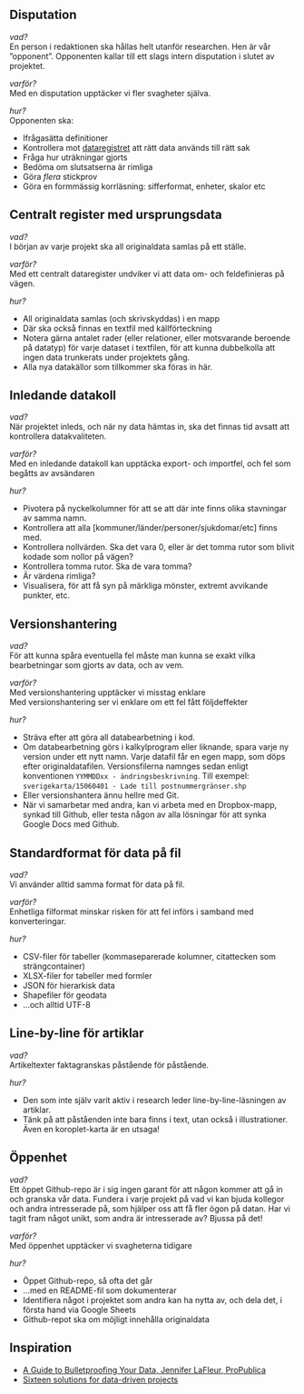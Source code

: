 ## Disputation

_vad?_<br/>
En person i redaktionen ska hållas helt utanför researchen. Hen är vår ”opponent”. Opponenten kallar till ett slags intern disputation i slutet av projektet.

_varför?_<br>
Med en disputation upptäcker vi fler svagheter själva.

_hur?_<br>
Opponenten ska:
 * Ifrågasätta definitioner
 * Kontrollera mot [dataregistret](#dataregister) att rätt data används till rätt sak
 * Fråga hur uträkningar gjorts
 * Bedöma om slutsatserna är rimliga
 * Göra _flera_ stickprov
 * Göra en formmässig korrläsning: sifferformat, enheter, skalor etc


## <span id="dataregister">Centralt register med ursprungsdata</span>

_vad?_<br/>
I början av varje projekt ska all originaldata samlas på ett ställe.

_varför?_<br>
Med ett centralt dataregister undviker vi att data om- och feldefinieras på vägen.

_hur?_
 * All originaldata samlas (och skrivskyddas) i en mapp
 * Där ska också finnas en textfil med källförteckning
 * Notera gärna antalet rader (eller relationer, eller motsvarande beroende på datatyp) för varje dataset i textfilen, för att kunna dubbelkolla att ingen data trunkerats under projektets gång.
 * Alla nya datakällor som tillkommer ska föras in här.


## Inledande datakoll

_vad?_<br/>
När projektet inleds, och när ny data hämtas in, ska det finnas tid avsatt att kontrollera datakvaliteten.

_varför?_<br>
Med en inledande datakoll kan upptäcka export- och importfel, och fel som begåtts av avsändaren

_hur?_
 * Pivotera på nyckelkolumner för att se att där inte finns olika stavningar av samma namn.
 * Kontrollera att alla [kommuner/länder/personer/sjukdomar/etc] finns med. 
 * Kontrollera nollvärden. Ska det vara 0, eller är det tomma rutor som blivit kodade som nollor på vägen?
 * Kontrollera tomma rutor. Ska de vara tomma?
 * Är värdena rimliga?
 * Visualisera, för att få syn på märkliga mönster, extremt avvikande punkter, etc.


## Versionshantering

_vad?_<br/>
För att kunna spåra eventuella fel måste man kunna se exakt vilka bearbetningar som gjorts av data, och av vem.

_varför?_<br>
Med versionshantering upptäcker vi misstag enklare<br>
Med versionshantering ser vi enklare om ett fel fått följdeffekter<br>

_hur?_
 * Sträva efter att göra all databearbetning i kod.
 * Om databearbetning görs i kalkylprogram eller liknande, spara varje ny version under ett nytt namn. Varje datafil får en egen mapp, som döps efter originaldatafilen. Versionsfilerna namnges sedan enligt konventionen `YYMMDDxx - ändringsbeskrivning`. Till exempel: `sverigekarta/15060401 - Lade till postnummergränser.shp`
 * Eller versionshantera ännu hellre med Git.
 * När vi samarbetar med andra, kan vi arbeta med en Dropbox-mapp, synkad till Github, eller testa någon av alla lösningar för att synka Google Docs med Github.


## Standardformat för data på fil

_vad?_<br/>
Vi använder alltid samma format för data på fil.

_varför?_<br>
Enhetliga filformat minskar risken för att fel införs i samband med konverteringar.

_hur?_
 * CSV-filer för tabeller (kommaseparerade kolumner, citattecken som strängcontainer)
 * XLSX-filer for tabeller med formler
 * JSON för hierarkisk data
 * Shapefiler för geodata
 * ...och alltid UTF-8


## Line-by-line för artiklar

_vad?_<br/>
Artikeltexter faktagranskas påstående för påstående.

_hur?_
 * Den som inte själv varit aktiv i research leder line-by-line-läsningen av artiklar.
 * Tänk på att påståenden inte bara finns i text, utan också i illustrationer. Även en koroplet-karta är en utsaga!


## Öppenhet

_vad?_<br/>
Ett öppet Github-repo är i sig ingen garant för att någon kommer att gå in och granska vår data. Fundera i varje projekt på vad vi kan bjuda kollegor och andra intresserade på, som hjälper oss att få fler ögon på datan. Har vi tagit fram något unikt, som andra är intresserade av? Bjussa på det!

_varför?_<br>
Med öppenhet upptäcker vi svagheterna tidigare

_hur?_
 * Öppet Github-repo, så ofta det går
 * ...med en README-fil som dokumenterar
 * Identifiera något i projektet som andra kan ha nytta av, och dela det, i första hand via Google Sheets
 * Github-repot ska om möjligt innehålla originaldata

## Inspiration

 * [A Guide to Bulletproofing Your Data, Jennifer LaFleur, ProPublica](https://github.com/propublica/guides/blob/master/data-bulletproofing.md)
 * [Sixteen solutions for data-driven projects](https://docs.google.com/presentation/d/18KE-VO9T6V1I_aGyekdDtFhYP4K0Saph7aBuBS3N8tc/edit#slide=id.ga85f0df1a_049)